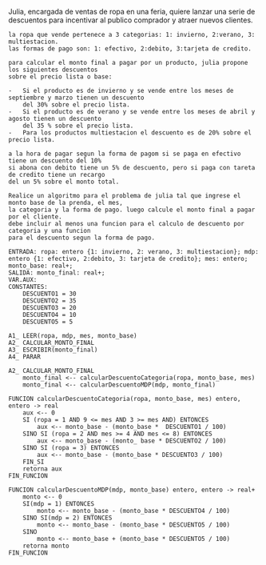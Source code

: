 Julia, encargada de ventas de ropa en una feria, quiere lanzar una serie de descuentos para incentivar
    al publico comprador y atraer nuevos clientes.

    la ropa que vende pertenece a 3 categorias: 1: invierno, 2:verano, 3: multiestacion.
    las formas de pago son: 1: efectivo, 2:debito, 3:tarjeta de credito.

    para calcular el monto final a pagar por un producto, julia propone los siguientes descuentos
    sobre el precio lista o base:

    -   Si el producto es de invierno y se vende entre los meses de septiembre y marzo tienen un descuento
        del 30% sobre el precio lista.
    -   Si el producto es de verano y se vende entre los meses de abril y agosto tienen un descuento
        del 35 % sobre el precio lista.
    -   Para los productos multiestacion el descuento es de 20% sobre el precio lista.

    a la hora de pagar segun la forma de pagom si se paga en efectivo tiene un descuento del 10%
    si abona con debito tiene un 5% de descuento, pero si paga con tareta de credito tiene un recargo
    del un 5% sobre el monto total.

    Realice un algoritmo para el problema de julia tal que ingrese el monto base de la prenda, el mes,
    la categoria y la forma de pago. luego calcule el monto final a pagar por el cliente.
    debe incluir al menos una funcion para el calculo de descuento por categoria y una funcion 
    para el descuento segun la forma de pago.

    ENTRADA: ropa: entero {1: invierno, 2: verano, 3: multiestacion}; mdp: entero {1: efectivo, 2:debito, 3: tarjeta de credito}; mes: entero; monto_base: real+;
    SALIDA: monto_final: real+;
    VAR.AUX: 
    CONSTANTES:
        DESCUENTO1 = 30
        DESCUENTO2 = 35
        DESCUENTO3 = 20
        DESCUENTO4 = 10
        DESCUENTO5 = 5

    A1_ LEER(ropa, mdp, mes, monto_base)
    A2_ CALCULAR_MONTO_FINAL
    A3_ ESCRIBIR(monto_final)
    A4_ PARAR

    A2_ CALCULAR_MONTO_FINAL
        monto_final <-- calcularDescuentoCategoria(ropa, monto_base, mes)
        monto_final <-- calcularDescuentoMDP(mdp, monto_final)

    FUNCION calcularDescuentoCategoria(ropa, monto_base, mes) entero, entero -> real
        aux <-- 0
        SI (ropa = 1 AND 9 <= mes AND 3 >= mes AND) ENTONCES
            aux <-- monto_base - (monto_base *  DESCUENTO1 / 100)
        SINO SI (ropa = 2 AND mes >= 4 AND mes <= 8) ENTONCES
            aux <-- monto_base - (monto_ base * DESCUENTO2 / 100)
        SINO SI (ropa = 3) ENTONCES 
            aux <-- monto_base - (monto_base * DESCUENTO3 / 100)
        FIN_SI
        retorna aux
    FIN_FUNCION

    FUNCION calcularDescuentoMDP(mdp, monto_base) entero, entero -> real+
        monto <-- 0
        SI(mdp = 1) ENTONCES
            monto <-- monto_base - (monto_base * DESCUENTO4 / 100)
        SINO SI(mdp = 2) ENTONCES
            monto <-- monto_base - (monto_base * DESCUENTO5 / 100)
        SINO
            monto <-- monto_base + (monto_base * DESCUENTO5 / 100)
        retorna monto
    FIN_FUNCION